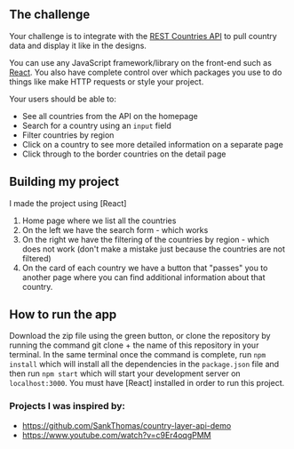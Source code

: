## The challenge

Your challenge is to integrate with the [REST Countries API](https://restcountries.com/) to pull country data and display it like in the designs.

You can use any JavaScript framework/library on the front-end such as [React](https://reactjs.org). You also have complete control over which packages you use to do things like make HTTP requests or style your project.

Your users should be able to:

- See all countries from the API on the homepage
- Search for a country using an `input` field
- Filter countries by region
- Click on a country to see more detailed information on a separate page
- Click through to the border countries on the detail page

## Building my project

I made the project using [React]

1. Home page where we list all the countries
2. On the left we have the search form - which works
3. On the right we have the filtering of the countries by region - which does not work (don't make a mistake just because the countries are not filtered)
4. On the card of each country we have a button that "passes" you to another page where you can find additional information about that country.

## How to run the app
Download the zip file using the green button, or clone the repository by running the command git clone + the name of this repository in your terminal. In the same terminal once the command is complete, run `npm install` which will install all the dependencies in the `package.json` file and then run `npm start` which will start your development server on `localhost:3000`. You must have [React] installed in order to run this project.

### Projects I was inspired by:
- https://github.com/SankThomas/country-layer-api-demo
- https://www.youtube.com/watch?v=c9Er4oqgPMM
